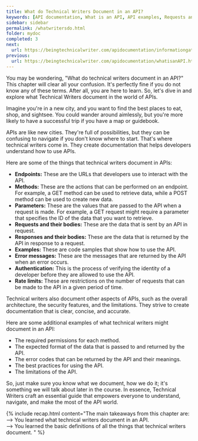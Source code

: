 ```yaml
---
title: What do Technical Writers Document in an API?
keywords: [API documentation, What is an API, API examples, Requests and Responses, Types of APIs, Importance of APIs, Digital connectivity, Tech world, Online interactions, Digital communication, Tech lingo, Software connectors, Program interactions, Digital convenience, API, application programming interface, documentation, requests, responses, REST API, social media, weather apps, online shopping, introduction to APIs, learn about APIs, how APIs work, examples of APIs, API tutorial, API best practices, API design]
sidebar: sidebar
permalink: /whatwritersdo.html
folder: mydoc
completed: 3
next:
  url: https://beingtechnicalwriter.com/apidocumentation/informationgathering.html
previous:
  url: https://beingtechnicalwriter.com/apidocumentation/whatisanAPI.html
---
```


You may be wondering, "What do technical writers document in an API?" This chapter will clear all your confusion. It's perfectly fine if you do not know any of these terms. After all, you are here to learn. So, let's dive in and explore what Technical Writers document in the world of APIs.

Imagine you're in a new city, and you want to find the best places to eat, shop, and sightsee. You could wander around aimlessly, but you're more likely to have a successful trip if you have a map or guidebook.

APIs are like new cities. They're full of possibilities, but they can be confusing to navigate if you don't know where to start. That's where technical writers come in. They create documentation that helps developers understand how to use APIs.

Here are some of the things that technical writers document in APIs:

* **Endpoints:** These are the URLs that developers use to interact with the API.
* **Methods:** These are the actions that can be performed on an endpoint. For example, a GET method can be used to retrieve data, while a POST method can be used to create new data.
* **Parameters:** These are the values that are passed to the API when a request is made. For example, a GET request might require a parameter that specifies the ID of the data that you want to retrieve.
* **Requests and their bodies:** These are the data that is sent by an API in request.
* **Responses and their bodies:** These are the data that is returned by the API in response to a request.
* **Examples:** These are code samples that show how to use the API.
* **Error messages:** These are the messages that are returned by the API when an error occurs.
* **Authentication:** This is the process of verifying the identity of a developer before they are allowed to use the API.
* **Rate limits:** These are restrictions on the number of requests that can be made to the API in a given period of time.

Technical writers also document other aspects of APIs, such as the overall architecture, the security features, and the limitations. They strive to create documentation that is clear, concise, and accurate.

Here are some additional examples of what technical writers might document in an API:

* The required permissions for each method.
* The expected format of the data that is passed to and returned by the API.
* The error codes that can be returned by the API and their meanings.
* The best practices for using the API.
* The limitations of the API.

So, just make sure you know what we document, how we do it; it's something we will talk about later in the course. In essence, Technical Writers craft an essential guide that empowers everyone to understand, navigate, and make the most of the API world.

{% include recap.html content="The main takeaways from this chapter are:
<br>
--> You learned what technical writers document in an API.
<br>
--> You learned the basic definitions of all the things that technical writers document.
" %}